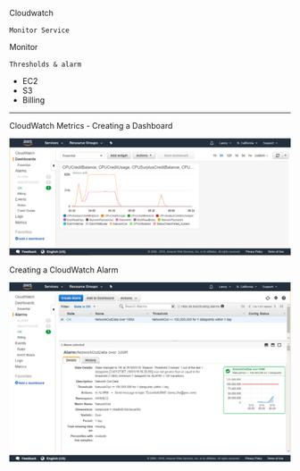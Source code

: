 Cloudwatch

    Monitor Service

Monitor
    
    Thresholds & alarm
 - EC2
 - S3
 - Billing
 
---

CloudWatch Metrics - Creating a Dashboard

![](../img/CloudWatchDashboard.PNG)

Creating a CloudWatch Alarm

![](../img/CloudWatchAlarm.PNG)

